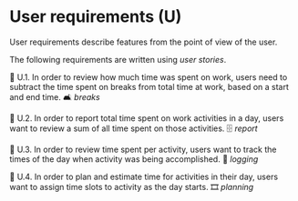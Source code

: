 # User requirements (U)

User requirements describe features from the point of view of the user.

The following requirements are written using *user stories*.

📖 U.1.
In order to review how much time was spent on work,
users need to subtract the time spent on breaks from total time at work,
based on a start and end time.
🛋 *breaks*

📖 U.2.
In order to report total time spent on work activities in a day,
users want to review a sum of all time spent on those activities.
🗄 *report*

📖 U.3.
In order to review time spent per activity,
users want to track the times of the day when activity was being accomplished.
📝 *logging*

📖 U.4.
In order to plan and estimate time for activities in their day,
users want to assign time slots to activity as the day starts.
🎞 *planning*
